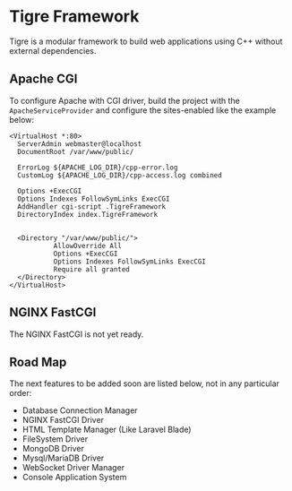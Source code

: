 # Tigre Framework
Tigre is a modular framework to build web applications using C++ without external dependencies.

## Apache CGI
To configure Apache with CGI driver, build the project with the `ApacheServiceProvider` and
configure the sites-enabled like the example below:

    <VirtualHost *:80>
      ServerAdmin webmaster@localhost
      DocumentRoot /var/www/public/

      ErrorLog ${APACHE_LOG_DIR}/cpp-error.log
      CustomLog ${APACHE_LOG_DIR}/cpp-access.log combined

      Options +ExecCGI
      Options Indexes FollowSymLinks ExecCGI
      AddHandler cgi-script .TigreFramework
      DirectoryIndex index.TigreFramework


      <Directory "/var/www/public/">
               AllowOverride All
               Options +ExecCGI
               Options Indexes FollowSymLinks ExecCGI
               Require all granted
      </Directory>
    </VirtualHost>
    
## NGINX FastCGI
The NGINX FastCGI is not yet ready.

## Road Map
The next features to be added soon are listed below, not in any particular order:

- Database Connection Manager
- NGINX FastCGI Driver
- HTML Template Manager (Like Laravel Blade)
- FileSystem Driver
- MongoDB Driver
- Mysql/MariaDB Driver
- WebSocket Driver Manager
- Console Application System
